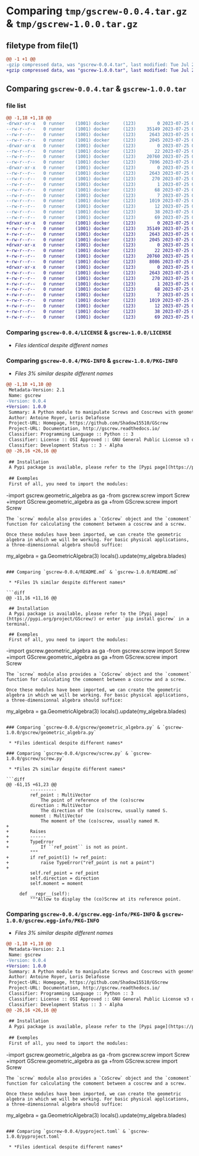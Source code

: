# Comparing `tmp/gscrew-0.0.4.tar.gz` & `tmp/gscrew-1.0.0.tar.gz`

## filetype from file(1)

```diff
@@ -1 +1 @@
-gzip compressed data, was "gscrew-0.0.4.tar", last modified: Tue Jul 25 08:32:51 2023, max compression
+gzip compressed data, was "gscrew-1.0.0.tar", last modified: Tue Jul 25 09:45:40 2023, max compression
```

## Comparing `gscrew-0.0.4.tar` & `gscrew-1.0.0.tar`

### file list

```diff
@@ -1,18 +1,18 @@
-drwxr-xr-x   0 runner    (1001) docker     (123)        0 2023-07-25 08:32:51.071710 gscrew-0.0.4/
--rw-r--r--   0 runner    (1001) docker     (123)    35149 2023-07-25 08:32:37.000000 gscrew-0.0.4/LICENSE
--rw-r--r--   0 runner    (1001) docker     (123)     2643 2023-07-25 08:32:51.071710 gscrew-0.0.4/PKG-INFO
--rw-r--r--   0 runner    (1001) docker     (123)     2045 2023-07-25 08:32:37.000000 gscrew-0.0.4/README.md
-drwxr-xr-x   0 runner    (1001) docker     (123)        0 2023-07-25 08:32:51.071710 gscrew-0.0.4/gscrew/
--rw-r--r--   0 runner    (1001) docker     (123)       22 2023-07-25 08:32:37.000000 gscrew-0.0.4/gscrew/__init__.py
--rw-r--r--   0 runner    (1001) docker     (123)    20760 2023-07-25 08:32:37.000000 gscrew-0.0.4/gscrew/geometric_algebra.py
--rw-r--r--   0 runner    (1001) docker     (123)     7896 2023-07-25 08:32:37.000000 gscrew-0.0.4/gscrew/screw.py
-drwxr-xr-x   0 runner    (1001) docker     (123)        0 2023-07-25 08:32:51.071710 gscrew-0.0.4/gscrew.egg-info/
--rw-r--r--   0 runner    (1001) docker     (123)     2643 2023-07-25 08:32:51.000000 gscrew-0.0.4/gscrew.egg-info/PKG-INFO
--rw-r--r--   0 runner    (1001) docker     (123)      270 2023-07-25 08:32:51.000000 gscrew-0.0.4/gscrew.egg-info/SOURCES.txt
--rw-r--r--   0 runner    (1001) docker     (123)        1 2023-07-25 08:32:51.000000 gscrew-0.0.4/gscrew.egg-info/dependency_links.txt
--rw-r--r--   0 runner    (1001) docker     (123)       68 2023-07-25 08:32:51.000000 gscrew-0.0.4/gscrew.egg-info/requires.txt
--rw-r--r--   0 runner    (1001) docker     (123)        7 2023-07-25 08:32:51.000000 gscrew-0.0.4/gscrew.egg-info/top_level.txt
--rw-r--r--   0 runner    (1001) docker     (123)     1019 2023-07-25 08:32:37.000000 gscrew-0.0.4/pyproject.toml
--rw-r--r--   0 runner    (1001) docker     (123)       12 2023-07-25 08:32:37.000000 gscrew-0.0.4/requirements.txt
--rw-r--r--   0 runner    (1001) docker     (123)       38 2023-07-25 08:32:51.071710 gscrew-0.0.4/setup.cfg
--rw-r--r--   0 runner    (1001) docker     (123)       69 2023-07-25 08:32:37.000000 gscrew-0.0.4/setup.py
+drwxr-xr-x   0 runner    (1001) docker     (123)        0 2023-07-25 09:45:40.700264 gscrew-1.0.0/
+-rw-r--r--   0 runner    (1001) docker     (123)    35149 2023-07-25 09:45:29.000000 gscrew-1.0.0/LICENSE
+-rw-r--r--   0 runner    (1001) docker     (123)     2643 2023-07-25 09:45:40.700264 gscrew-1.0.0/PKG-INFO
+-rw-r--r--   0 runner    (1001) docker     (123)     2045 2023-07-25 09:45:29.000000 gscrew-1.0.0/README.md
+drwxr-xr-x   0 runner    (1001) docker     (123)        0 2023-07-25 09:45:40.700264 gscrew-1.0.0/gscrew/
+-rw-r--r--   0 runner    (1001) docker     (123)       22 2023-07-25 09:45:29.000000 gscrew-1.0.0/gscrew/__init__.py
+-rw-r--r--   0 runner    (1001) docker     (123)    20760 2023-07-25 09:45:29.000000 gscrew-1.0.0/gscrew/geometric_algebra.py
+-rw-r--r--   0 runner    (1001) docker     (123)     8086 2023-07-25 09:45:29.000000 gscrew-1.0.0/gscrew/screw.py
+drwxr-xr-x   0 runner    (1001) docker     (123)        0 2023-07-25 09:45:40.700264 gscrew-1.0.0/gscrew.egg-info/
+-rw-r--r--   0 runner    (1001) docker     (123)     2643 2023-07-25 09:45:40.000000 gscrew-1.0.0/gscrew.egg-info/PKG-INFO
+-rw-r--r--   0 runner    (1001) docker     (123)      270 2023-07-25 09:45:40.000000 gscrew-1.0.0/gscrew.egg-info/SOURCES.txt
+-rw-r--r--   0 runner    (1001) docker     (123)        1 2023-07-25 09:45:40.000000 gscrew-1.0.0/gscrew.egg-info/dependency_links.txt
+-rw-r--r--   0 runner    (1001) docker     (123)       68 2023-07-25 09:45:40.000000 gscrew-1.0.0/gscrew.egg-info/requires.txt
+-rw-r--r--   0 runner    (1001) docker     (123)        7 2023-07-25 09:45:40.000000 gscrew-1.0.0/gscrew.egg-info/top_level.txt
+-rw-r--r--   0 runner    (1001) docker     (123)     1019 2023-07-25 09:45:29.000000 gscrew-1.0.0/pyproject.toml
+-rw-r--r--   0 runner    (1001) docker     (123)       12 2023-07-25 09:45:29.000000 gscrew-1.0.0/requirements.txt
+-rw-r--r--   0 runner    (1001) docker     (123)       38 2023-07-25 09:45:40.700264 gscrew-1.0.0/setup.cfg
+-rw-r--r--   0 runner    (1001) docker     (123)       69 2023-07-25 09:45:29.000000 gscrew-1.0.0/setup.py
```

### Comparing `gscrew-0.0.4/LICENSE` & `gscrew-1.0.0/LICENSE`

 * *Files identical despite different names*

### Comparing `gscrew-0.0.4/PKG-INFO` & `gscrew-1.0.0/PKG-INFO`

 * *Files 3% similar despite different names*

```diff
@@ -1,10 +1,10 @@
 Metadata-Version: 2.1
 Name: gscrew
-Version: 0.0.4
+Version: 1.0.0
 Summary: A Python module to manipulate Screws and Coscrews with geometrics algebra (Clifford's Algebra).
 Author: Antoine Royer, Loris Delafosse
 Project-URL: Homepage, https://github.com/Shadow15510/GScrew
 Project-URL: Documentation, http://gscrew.readthedocs.io/
 Classifier: Programming Language :: Python :: 3
 Classifier: License :: OSI Approved :: GNU General Public License v3 or later (GPLv3+)
 Classifier: Development Status :: 3 - Alpha
@@ -26,16 +26,16 @@
 
 ## Installation
 A Pypi package is available, please refer to the [Pypi page](https://pypi.org/project/GScrew/) or enter `pip install gscrew` in a terminal.
 
 ## Exemples
 First of all, you need to import the modules:
 ```
-import gscrew.geometric_algebra as ga
-from gscrew.screw import Screw
+import GScrew.geometric_algebra as ga
+from GScrew.screw import Screw
 ```
 The `screw` module also provides a `CoScrew` object and the `comoment` function for calculating the comoment between a coscrew and a screw.
 
 Once these modules have been imported, we can create the geometric algebra in which we will be working. For basic physical applications, a three-dimensionnal algebra should suffice:
 ```
 my_algebra = ga.GeometricAlgebra(3)
 locals().update(my_algebra.blades)
```

### Comparing `gscrew-0.0.4/README.md` & `gscrew-1.0.0/README.md`

 * *Files 1% similar despite different names*

```diff
@@ -11,16 +11,16 @@
 
 ## Installation
 A Pypi package is available, please refer to the [Pypi page](https://pypi.org/project/GScrew/) or enter `pip install gscrew` in a terminal.
 
 ## Exemples
 First of all, you need to import the modules:
 ```
-import gscrew.geometric_algebra as ga
-from gscrew.screw import Screw
+import GScrew.geometric_algebra as ga
+from GScrew.screw import Screw
 ```
 The `screw` module also provides a `CoScrew` object and the `comoment` function for calculating the comoment between a coscrew and a screw.
 
 Once these modules have been imported, we can create the geometric algebra in which we will be working. For basic physical applications, a three-dimensionnal algebra should suffice:
 ```
 my_algebra = ga.GeometricAlgebra(3)
 locals().update(my_algebra.blades)
```

### Comparing `gscrew-0.0.4/gscrew/geometric_algebra.py` & `gscrew-1.0.0/gscrew/geometric_algebra.py`

 * *Files identical despite different names*

### Comparing `gscrew-0.0.4/gscrew/screw.py` & `gscrew-1.0.0/gscrew/screw.py`

 * *Files 2% similar despite different names*

```diff
@@ -61,15 +61,23 @@
         ----------
         ref_point : MultiVector
             The point of reference of the (co)screw
         direction : MultiVector
             The direction of the (co)screw, usually named S.
         moment : MultiVector
             The moment of the (co)screw, usually named M.
+
+        Raises
+        ------
+        TypeError
+            If ``ref_point`` is not as point.
         """
+        if ref_point(1) != ref_point:
+            raise TypeError("ref_point is not a point")
+
         self.ref_point = ref_point
         self.direction = direction
         self.moment = moment
 
     def __repr__(self):
         """Allow to display the (co)Screw at its reference point.
```

### Comparing `gscrew-0.0.4/gscrew.egg-info/PKG-INFO` & `gscrew-1.0.0/gscrew.egg-info/PKG-INFO`

 * *Files 3% similar despite different names*

```diff
@@ -1,10 +1,10 @@
 Metadata-Version: 2.1
 Name: gscrew
-Version: 0.0.4
+Version: 1.0.0
 Summary: A Python module to manipulate Screws and Coscrews with geometrics algebra (Clifford's Algebra).
 Author: Antoine Royer, Loris Delafosse
 Project-URL: Homepage, https://github.com/Shadow15510/GScrew
 Project-URL: Documentation, http://gscrew.readthedocs.io/
 Classifier: Programming Language :: Python :: 3
 Classifier: License :: OSI Approved :: GNU General Public License v3 or later (GPLv3+)
 Classifier: Development Status :: 3 - Alpha
@@ -26,16 +26,16 @@
 
 ## Installation
 A Pypi package is available, please refer to the [Pypi page](https://pypi.org/project/GScrew/) or enter `pip install gscrew` in a terminal.
 
 ## Exemples
 First of all, you need to import the modules:
 ```
-import gscrew.geometric_algebra as ga
-from gscrew.screw import Screw
+import GScrew.geometric_algebra as ga
+from GScrew.screw import Screw
 ```
 The `screw` module also provides a `CoScrew` object and the `comoment` function for calculating the comoment between a coscrew and a screw.
 
 Once these modules have been imported, we can create the geometric algebra in which we will be working. For basic physical applications, a three-dimensionnal algebra should suffice:
 ```
 my_algebra = ga.GeometricAlgebra(3)
 locals().update(my_algebra.blades)
```

### Comparing `gscrew-0.0.4/pyproject.toml` & `gscrew-1.0.0/pyproject.toml`

 * *Files identical despite different names*


